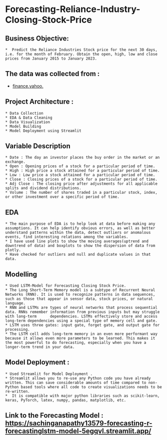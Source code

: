 # Forecasting-Reliance-Industry-Closing-Stock-Price

## Business Objective:
    *  Predict the Reliance Industries Stock price for the next 30 days, i.e. for the month of February. Obtain the open, high, low and close prices from January 2015 to January 2023.
    
## The data was collected from :
   *  [finance.yahoo.](https://finance.yahoo.com/)

## Project Architecture :
    * Data Collection
    * EDA & Data Cleaning
    * Data Visualization
    * Model Building
    * Model Deployment using Streamlit

## Variable Description
    
    * Date : The day an investor places the buy order in the market or an exchange.
    * Open : Opening prices of a stock for a particular period of time.
    * High : High price a stock attained for a particular period of time.
    * Low : Low price a stock attained for a particular period of time.
    * Close : Closing prices of a stock for a particular period of time.
    * Adj Close : The closing price after adjustments for all applicable splits and dividend distributions.
    * Volume : The number of shares traded in a particular stock, index, or other investment over a specific period of time.

## EDA

    * The main purpose of EDA is to help look at data before making any assumptions. It can help identify obvious errors, as well as better understand patterns within the data, detect outliers or anomalous events, find interesting relations among the variables.
    * I have used line plots to show the moving averages(uptrend and downtrend of data) and boxplots to show the dispersion of data from plotly.
    * Have checked for outliers and null and duplicate values in that data.
   
## Modelling

    * Used LSTM-Model for Forecasting Closing Stock Price.
    * The Long Short-Term Memory model is a subtype of Recurrent Neural Networks (RNN). It is used to recognize patterns in data sequences, such as those that appear in sensor data, stock prices, or natural language.
    * RNN and LSTMs are types of neural networks that process sequential data. RNNs remember information from previous inputs but may struggle with long-term      dependencies. LSTMs effectively store and access long-term dependencies using a special type of memory cell and gate.
    * LSTM uses three gates: input gate, forget gate, and output gate for processing.
    * The LSTM cell adds long-term memory in an even more performant way because it allows even more parameters to be learned. This makes it the most powerful to do forecasting, especially when you have a longer-term trend in your data.
    
## Model Deployment : 
    * Used Streamlit for Model Deployment .
    * Streamlit allows you to re-use any Python code you have already written. This can save considerable amounts of time compared to non-Python based tools where all code to create visualizations needs to be re-written.
    *  It is compatible with major python libraries such as scikit-learn, keras, PyTorch, latex, numpy, pandas, matplotlib, etc.

## Link to the Forecasting Model : https://sachinganapathy13579-forecasting-r-forecastinglstm-model-5egqvl.streamlit.app/
